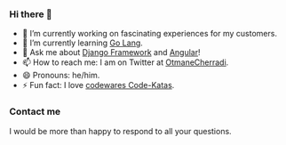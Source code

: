 ### Hi there 👋

- 🔭 I’m currently working on fascinating experiences for my customers.
- 🌱 I’m currently learning [Go Lang](https://golang.org/).
- 💬 Ask me about [Django Framework](https://www.djangoproject.com/) and [Angular](https://angular.io/)!
- 📫 How to reach me: I am on Twitter at [OtmaneCherradi](https://twitter.com/OthmanCherradi?s=09).
- 😄 Pronouns: he/him.
- ⚡ Fun fact: I love [codewares Code-Katas](https://www.codewars.com/).

### Contact me
I would be more than happy to respond to all your questions.

<!--
**otmanecherradi/otmanecherradi** is a ✨ _special_ ✨ repository because its `README.md` (this file) appears on your GitHub profile.

Here are some ideas to get you started:

- 🔭 I’m currently working on ...
- 🌱 I’m currently learning ...
- 👯 I’m looking to collaborate on ...
- 🤔 I’m looking for help with ...
- 💬 Ask me about ...
- 📫 How to reach me: ...
- 😄 Pronouns: ...
- ⚡ Fun fact: ...
-->
